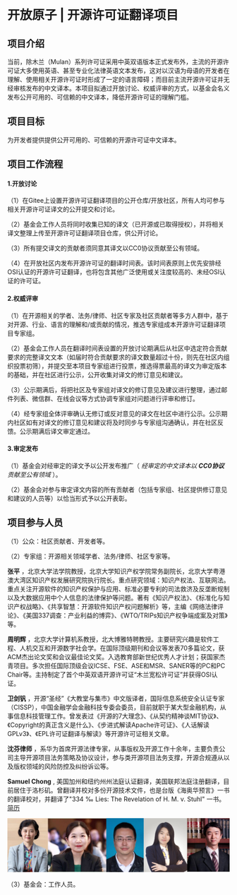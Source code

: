 # 开放原子 | 开源许可证翻译项目

## 项目介绍
当前，除木兰（Mulan）系列许可证采用中英双语版本正式发布外，主流的开源许可证大多使用英语、甚至专业化法律英语文本发布，这对以汉语为母语的开发者在理解、使用相关开源许可证时形成了一定的语言障碍；而目前主流开源许可证并无经审核发布的中文译本。本项目拟通过开放讨论、权威评审的方式，以基金会名义发布公开可用的、可信赖的中文译本，降低开源许可证的理解门槛。

## 项目目标
为开发者提供提供公开可用的、可信赖的开源许可证中文译本。

## 项目工作流程
#### 1.开放讨论
（1）在Gitee上设置开源许可证翻译项目的公开仓库/开放社区，所有人均可参与相关开源许可证译文的公开提交和讨论。

（2）基金会工作人员将同时收集已知的译文（已开源或已取得授权），并将相关译文整理上传至开源许可证翻译项目仓库，供公开讨论。

（3）所有提交译文的贡献者须同意其译文以CC0协议贡献至公有领域。

（4）在开放社区内发布开源许可证的翻译时间表。该时间表原则上优先安排经OSI认证的开源许可证翻译，也将包含其他广泛使用或关注度较高的、未经OSI认证的许可证。
#### 2.权威评审
（1）在开源相关的学者、法务/律师、社区专家及社区贡献者等多方人群中，基于对开源、行业、语言的理解和/或贡献的情况，推选专家组成本开源许可证翻译项目专家组。

（2）基金会工作人员在翻译时间表设置的开放讨论期满后从社区中选定符合贡献要求的完整译文文本（如届时符合贡献要求的译文数量超过十份，则先在社区内组织投票初筛），并提交至本项目专家组进行投票，推选得票最高的译文为审定版本的基础，并在社区进行公示，公开收集对译文的修订意见和建议。

（3）公示期满后，将把社区及专家组对译文的修订意见及建议进行整理，通过邮件列表、微信群、在线会议等方式协调专家组对问题进行评审和修订。

（4）经专家组全体评审确认无修订或反对意见的译文在社区中进行公示。公示期内社区如有对译文的修订意见和建议将及时同步与专家组沟通确认，并在社区反馈。公示期满后译文审定通过。
#### 3.审定发布
（1）基金会对经审定的译文予以公开发布推广（ _经审定的中文译本以 **CC0协议** 贡献至公有领域_ ）。

（2）基金会对参与审定译文内容的所有贡献者（包括专家组、社区提供修订意见和建议的人员等）以恰当形式予以公开表彰。

## 项目参与人员
（1）公众：社区贡献者、开发者等。

（2）专家组：开源相关领域学者、法务/律师、社区专家等。

 **张平** ，北京大学法学院教授，北京大学知识产权学院常务副院长，北京大学粤港澳大湾区知识产权发展研究院执行院长。重点研究领域：知识产权法、互联网法。重点关注开源软件的知识产权保护与应用、标准必要专利的司法救济及反垄断规制以及大数据应用中个人信息的法律保护等问题。著有《知识产权法》、《标准化与知识产权战略》、《共享智慧：开源软件知识产权问题解析》等，主编《网络法律评论》、《美国337调查：产业利益的博弈》、《WTO/TRIPs知识产权争端成案及对策》等。 

 **周明辉** ，北京大学计算机系教授，北大博雅特聘教授。主要研究兴趣是软件工程、人机交互和开源数字社会学。在国际顶级期刊和会议等发表70多篇论文，获ACM杰出论文奖和会议最佳论文奖。入选教育部新世纪优秀人才计划；获国家杰青项目。多次担任国际顶级会议ICSE、FSE、ASE和MSR、SANER等的PC和PC Chair等。主持制定了首个中英双语开源许可证“木兰宽松许可证”并获得OSI认证。

 **卫剑钒** ，开源“圣经”《大教堂与集市》中文版译者，国际信息系统安全认证专家（CISSP），中国金融学会金融科技专委会委员，目前就职于某大型金融机构，从事信息科技管理工作。曾发表过《开源的7大理念》、《从契约精神谈MIT协议》、《Copyright的真正含义是什么》、《步进式解读Apache许可证》、《人话解读GPLv3》、《EPL许可证翻译与解读》等开源许可证相关文章。

 **沈芬律师** ，系华为首席开源法律专家，从事版权及开源工作十余年，主要负责公司主导开源项目法务策略及协议设计，参与类开源项目法务支撑，开源合规遵从以及版权领域的风险防控及纠纷诉讼等。

 **Samuel Chong** , 美国加州和纽约州州法庭认证翻译，美国联邦法庭注册翻译，目前居住于洛杉矶。曾翻译并校对多份开源技术文件，也是台版《海奥华预言》一书的翻译校对，并翻译了"334 ‰ Lies: The Revelation of H. M. v. Stuhl" 一书。[简历](http://www.certifiedchinesetranslation.com/sc/Los-Angeles-Chong.html)

![输入图片说明](%E7%8E%B0%E6%9C%89%E8%AE%B8%E5%8F%AF%E8%AF%81%E8%AF%91%E6%96%87/%E6%88%AA%E5%B1%8F2021-12-08%20%E4%B8%8A%E5%8D%8811.00.16.png)

（3）基金会：工作人员。